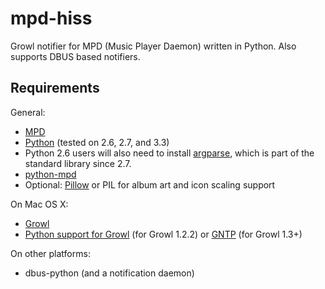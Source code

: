 # mpd-hiss

Growl notifier for MPD (Music Player Daemon) written in Python.
Also supports DBUS based notifiers.

## Requirements

General:
- [MPD](http://mpd.wikia.com/)
- [Python](http://python.org/) (tested on 2.6, 2.7, and 3.3)
- Python 2.6 users will also need to install [argparse](http://code.google.com/p/argparse/), which is part of the standard library since 2.7.
- [python-mpd](http://pypi.python.org/pypi/python-mpd/)
- Optional: [Pillow](https://github.com/python-imaging/Pillow) or PIL for album art and icon scaling support

On Mac OS X:
- [Growl](http://growl.info/)
- [Python support for Growl](http://growl.info/documentation/developer/python-support.php) (for Growl 1.2.2) or [GNTP](https://pypi.python.org/pypi/gntp) (for Growl 1.3+)

On other platforms:
- dbus-python (and a notification daemon)
